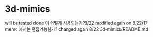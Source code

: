 # 3d-mimics
will be tested
clone 이 어떻게 사용되는가?8/22
modified again on 8/22/17
memo 에서는 편집가능한가?
changed again 8/22
3d-mimics/README.md
